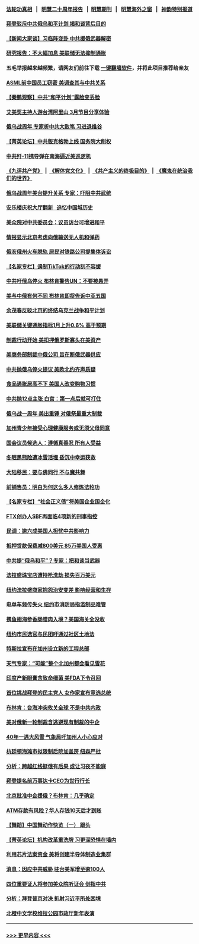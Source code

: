 #### [法轮功真相](https://github.com/gfw-breaker/truth/blob/master/README.md?t=0) &nbsp;&nbsp;|&nbsp;&nbsp; [明慧二十周年报告](https://github.com/gfw-breaker/mh-reports/blob/master/README.md?t=0) &nbsp;&nbsp;|&nbsp;&nbsp;[明慧期刊](https://github.com/gfw-breaker/mh-qikan) &nbsp;&nbsp;|&nbsp;&nbsp; [明慧海外之窗](https://github.com/gfw-breaker/mh-news/blob/master/README.md?t=0) &nbsp;&nbsp;|&nbsp;&nbsp; [神韵特别报道](https://github.com/gfw-breaker/mh-news/blob/master/shenyun.md?t=0)
#### [拜登驳斥中共俄乌和平计划 揭和谈背后目的](../pages/nsc412/n13937683.md?t=02251243) 
#### [【新闻大家谈】习临阵变卦 中共援俄武器解密](../pages/nsc412/n13937713.md?t=02251243) 
#### [研究报告：不大幅加息 美联储无法抑制通胀](../pages/nsc412/n13937657.md?t=02251243) 
#### 五毛举报越来越频繁，请网友们前往下载 [一键翻墙软件](https://github.com/gfw-breaker/ssr-accounts)，并将此项目推荐给亲友
#### [ASML前中国员工窃密 美调查其与中共关系](../pages/nsc412/n13937721.md?t=02251243) 
#### [【秦鹏观察】中共“和平计划”露脸变丢脸](../pages/nsc412/n13937705.md?t=02251243) 
#### [艾美奖主持人游台湾阿里山 3月节目分享体验](../pages/nsc412/n13937737.md?t=02251243) 
#### [俄乌战周年 专家析中共大败笔 习进退维谷](../pages/nsc412/n13936661.md?t=02251243) 
#### [【菁英论坛】中共版克格勃上线 国务院大削权](../pages/nsc412/n13937600.md?t=02251243) 
#### [中共歼-11携导弹在南海逼近美巡逻机](../pages/nsc412/n13937641.md?t=02251243) 
#### [《九评共产党》](https://github.com/begood0513/9ping.md/blob/master/README.md) &nbsp;|&nbsp; [《解体党文化》](../../../../jtdwh.md/blob/master/README.md)  &nbsp;|&nbsp; [《共产主义的终极目的》](../../../../gczydzjmd.md/blob/master/README.md) &nbsp;|&nbsp; [《魔鬼在统治我们的世界》](../../../../mgztzwmdsj.md/blob/master/README.md) 
#### [俄乌战周年美台提升关系 专家：吓阻中共武统](../pages/nsc412/n13937472.md?t=02251243) 
#### [安乐楼庆祝大厅翻新   追忆中国城历史](../pages/nsc412/n13937618.md?t=02251243) 
#### [美众院对中共委员会：议员访台可增进和平](../pages/nsc412/n13937487.md?t=02251243) 
#### [情报显示北京考虑向俄输送无人机和弹药](../pages/nsc412/n13937615.md?t=02251243) 
#### [俄亥俄州火车脱轨 居民对铁路公司提集体诉讼](../pages/nsc412/n13937561.md?t=02251243) 
#### [【名家专栏】遏制TikTok的行动刻不容缓](../pages/nsc412/n13936541.md?t=02251243) 
#### [中共吁俄乌停火 布林肯警告UN：不要被愚弄](../pages/nsc412/n13937566.md?t=02251243) 
#### [美与中俄有何不同 布林肯即将告诉中亚五国](../pages/nsc412/n13937564.md?t=02251243) 
#### [余茂春反驳北京的终结乌克兰战争和平计划](../pages/nsc412/n13937562.md?t=02251243) 
#### [美联储关键通胀指标1月上升0.6% 高于预期](../pages/nsc412/n13937502.md?t=02251243) 
#### [制裁行动开始 美扣押俄罗斯寡头在美资产](../pages/nsc412/n13937543.md?t=02251243) 
#### [美商务部制裁中俄公司 旨在断俄武器供应](../pages/nsc412/n13937503.md?t=02251243) 
#### [中共抛俄乌停火提议 美欧北约齐声质疑](../pages/nsc412/n13937512.md?t=02251243) 
#### [食品通胀居高不下 美国人改变购物习惯](../pages/nsc412/n13937225.md?t=02251243) 
#### [中共抛12点主张 白宫：第一点后就可打住](../pages/nsc412/n13937465.md?t=02251243) 
#### [俄乌战一周年 美出重锤 对俄祭最重大制裁](../pages/nsc412/n13937462.md?t=02251243) 
#### [加州青少年接受心理健康服务或无须父母同意](../pages/nsc412/n13937494.md?t=02251243) 
#### [国会议员候选人：遵循真善忍 所有人受益](../pages/nsc412/n13936604.md?t=02251243) 
#### [冬眠黑熊险遭冰雪活埋 昏沉中幸运获救](../pages/nsc412/n13937139.md?t=02251243) 
#### [大陆移民：要与佛同行 不与魔共舞](../pages/nsc412/n13935953.md?t=02251243) 
#### [前销售员：明白为何这么多人修炼法轮功](../pages/nsc412/n13936018.md?t=02251243) 
#### [【名家专栏】“社会正义债”将美国企业国企化](../pages/nsc412/n13937313.md?t=02251243) 
#### [FTX创办人SBF再面临4项新的刑事指控](../pages/nsc412/n13937263.md?t=02251243) 
#### [民调：逾六成美国人担忧中共影响力](../pages/nsc412/n13937091.md?t=02251243) 
#### [抵押贷款保费减800美元 85万美国人受惠](../pages/nsc412/n13936952.md?t=02251243) 
#### [中共提“俄乌和平”？专家：把和谈当武器](../pages/nsc412/n13935842.md?t=02251243) 
#### [法拉盛珠宝店遭持枪洗劫 损失百万美元](../pages/nsc412/n13937018.md?t=02251243) 
#### [纽约法拉盛商家抱怨治安变差 影响经营和生存](../pages/nsc412/n13936973.md?t=02251243) 
#### [电单车频传失火 纽约市消防局指滥制品难管](../pages/nsc412/n13936970.md?t=02251243) 
#### [携鱼翅海参香肠腊肉入境？美国海关全没收](../pages/nsc412/n13936996.md?t=02251243) 
#### [纽约市民选官与民团吁通过社区土地法](../pages/nsc412/n13937011.md?t=02251243) 
#### [特斯拉宣布在加州设立新的工程总部](../pages/nsc412/n13937054.md?t=02251243) 
#### [天气专家：“可能”整个北加州都会看见雪花](../pages/nsc412/n13937045.md?t=02251243) 
#### [印度产新眼膏含致命细菌 美FDA下令召回](../pages/nsc412/n13936832.md?t=02251243) 
#### [首位挑战拜登的民主党人 女作家宣布竞选总统](../pages/nsc412/n13936814.md?t=02251243) 
#### [布林肯：台海冲突攸关全球 不是中共内政](../pages/nsc412/n13936846.md?t=02251243) 
#### [美对俄新一轮制裁含逃避现有制裁的中企](../pages/nsc412/n13936744.md?t=02251243) 
#### [40年一遇大风雪 气象局吁加州人小心应对](../pages/nsc412/n13936864.md?t=02251243) 
#### [杭廷顿海滩市拟限制后院加盖房 纽森严批](../pages/nsc412/n13936839.md?t=02251243) 
#### [分析：跨越红线挺俄有后果 或让习夜不能寐](../pages/nsc412/n13936696.md?t=02251243) 
#### [拜登提名前万事达卡CEO为世行行长](../pages/nsc412/n13936749.md?t=02251243) 
#### [北京批准中企援俄？布林肯：几乎确定](../pages/nsc412/n13936809.md?t=02251243) 
#### [ATM存款有风险？华人存钱10天后才到账](../pages/nsc412/n13936784.md?t=02251243) 
#### [【舞蹈】中国舞动作快览（一） 跟头](../pages/nsc412/n13936719.md?t=02251243) 
#### [【菁英论坛】机构改革重洗牌 习更深恐惧在墙内](../pages/nsc412/n13936676.md?t=02251243) 
#### [利用芯片法案资金 美将创建半导体制造业集群](../pages/nsc412/n13936639.md?t=02251243) 
#### [消息：因应中共威胁 驻台美军增至逾100人](../pages/nsc412/n13936714.md?t=02251243) 
#### [四位重要证人将参加美众院听证会 剑指中共](../pages/nsc412/n13936681.md?t=02251243) 
#### [分析：拜登普京对决 折射习近平所处困境](../pages/nsc412/n13936667.md?t=02251243) 
#### [北橙中文学校维拉公园市政厅新年表演](../pages/nsc412/n13936751.md?t=02251243) 

----
#### [ >>> 更早内容 <<< ](../indexes/nsc412-earlier.md)
